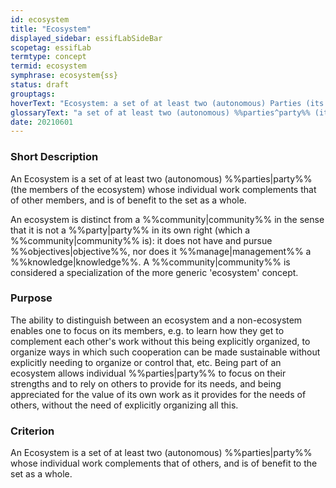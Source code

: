```yaml
---
id: ecosystem
title: "Ecosystem"
displayed_sidebar: essifLabSideBar
scopetag: essifLab
termtype: concept
termid: ecosystem
symphrase: ecosystem{ss}
status: draft
grouptags:
hoverText: "Ecosystem: a set of at least two (autonomous) Parties (its 'members') whose individual work complements that of other members, and is of benefit to the set as a whole."
glossaryText: "a set of at least two (autonomous) %%parties^party%% (its 'members') whose individual work complements that of other members, and is of benefit to the set as a whole."
date: 20210601
---
```


### Short Description
An Ecosystem is a set of at least two (autonomous) %%parties|party%% (the members of the ecosystem) whose individual work complements that of other members, and is of benefit to the set as a whole.

An ecosystem is distinct from a %%community|community%% in the sense that it is not a %%party|party%% in its own right (which a %%community|community%% is): it does not have and pursue %%objectives|objective%%, nor does it %%manage|management%% a %%knowledge|knowledge%%. A %%community|community%% is considered a specialization of the more generic 'ecosystem' concept.

### Purpose
The ability to distinguish between an ecosystem and a non-ecosystem enables one to focus on its members, e.g. to learn how they get to complement each other's work without this being explicitly organized, to organize ways in which such cooperation can be made sustainable without explicitly needing to organize or control that, etc. Being part of an ecosystem allows individual %%parties|party%% to focus on their strengths and to rely on others to provide for its needs, and being appreciated for the value of its own work as it provides for the needs of others, without the need of explicitly organizing all this.

### Criterion
An Ecosystem is a set of at least two (autonomous) %%parties|party%% whose individual work complements that of others, and is of benefit to the set as a whole.
